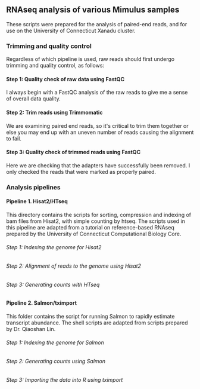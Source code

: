 ##  RNAseq analysis of various Mimulus samples
These scripts were prepared for the analysis of paired-end reads, and for use on the University of Connecticut Xanadu cluster. 

### Trimming and quality control
Regardless of which pipeline is used, raw reads should first undergo trimming and quality control, as follows:

#### Step 1: Quality check of raw data using FastQC
I always begin with a FastQC analysis of the raw reads to give me a sense of overall data quality.

#### Step 2: Trim reads using Trimmomatic
  
We are examining paired end reads, so it's critical to trim them together or else you may end up with an uneven number of reads causing the alignment to fail.
  
#### Step 3: Quality check of trimmed reads using FastQC
Here we are checking that the adapters have successfully been removed. I only checked the reads that were marked as properly paired.

### Analysis pipelines
#### Pipeline 1. Hisat2/HTseq
This directory contains the scripts for sorting, compression and indexing of bam files from Hisat2, with simple counting by htseq. The scripts used in this pipeline are adapted from a tutorial on reference-based RNAseq prepared by the University of Connecticut Computational Biology Core.

###### Step 1: Indexing the genome for Hisat2
###### Step 2: Alignment of reads to the genome using Hisat2
###### Step 3: Generating counts with HTseq
  
#### Pipeline 2. Salmon/tximport
This folder contains the script for running Salmon to rapidly estimate transcript abundance. The shell scripts are adapted from scripts prepared by Dr. Qiaoshan Lin.

###### Step 1: Indexing the genome for Salmon
###### Step 2: Generating counts using Salmon
###### Step 3: Importing the data into R using tximport


  

